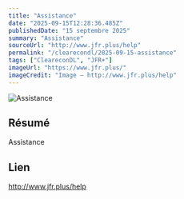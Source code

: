 ```yaml
---
title: "Assistance"
date: "2025-09-15T12:28:36.485Z"
publishedDate: "15 septembre 2025"
summary: "Assistance"
sourceUrl: "http://www.jfr.plus/help"
permalink: "/clearecondl/2025-09-15-assistance"
tags: ["CleareconDL", "JFR+"]
imageUrl: "https://www.jfr.plus/"
imageCredit: "Image — http://www.jfr.plus/help"
---
```


![Assistance](https://www.jfr.plus/)

## Résumé

Assistance

## Lien

http://www.jfr.plus/help

